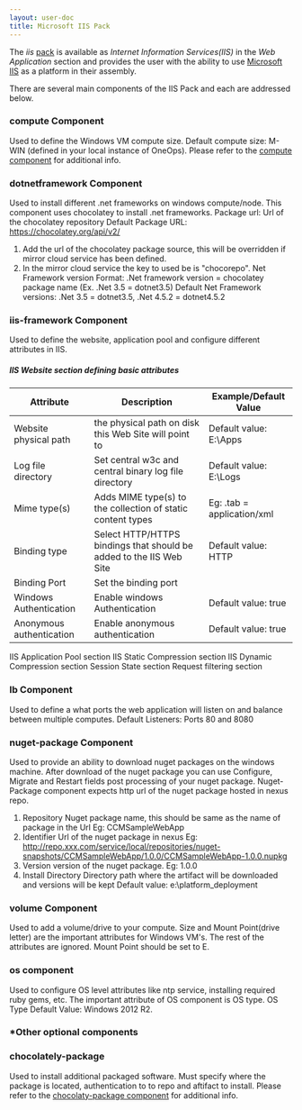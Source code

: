 ```yaml
---
layout: user-doc
title: Microsoft IIS Pack
---
```


The _iis_ [pack](./packs.html) is available as _Internet Information Services(IIS)_ in the _Web Application_ section
and provides the user with the ability to use [Microsoft IIS](https://www.iis.net/) as a platform in their assembly.

There are several main components of the IIS Pack and each are addressed below.

### compute Component
Used to define the Windows VM compute size.
Default compute size: M-WIN (defined in your local instance of OneOps).
Please refer to the [compute component](./compute-component.html) for additional info.

### dotnetframework Component
Used to install different .net frameworks on windows compute/node.
This component uses chocolatey to install .net frameworks.
Package url: Url of the chocolatey repository
Default Package URL: https://chocolatey.org/api/v2/
1. Add the url of the chocolatey package source, this will be overridden if mirror cloud service has been defined.
2. In the mirror cloud service the key to used be is "chocorepo".
Net Framework version Format: .Net framework version = chocolatey package name  (Ex.  .Net 3.5 = dotnet3.5)
Default Net Framework versions: .Net 3.5 = dotnet3.5,   .Net 4.5.2 = dotnet4.5.2

### iis-framework Component
Used to define the website, application pool and configure different attributes in IIS.

##### IIS Website section defining basic attributes

Attribute | Description | Example/Default Value
--------- | ----------- | ---------------------
Website physical path | the physical path on disk this Web Site will point to | Default value: E:\Apps
Log file directory | Set central w3c and central binary log file directory | Default value: E:\Logs
Mime type(s) | Adds MIME type(s) to the collection of static content types | Eg: .tab = application/xml
Binding type | Select HTTP/HTTPS bindings that should be added to the IIS Web Site | Default value: HTTP
Binding Port | Set the binding port |
Windows Authentication | Enable windows Authentication | Default value: true
Anonymous authentication | Enable anonymous authentication | Default value: true




IIS Application Pool section
IIS Static Compression section
IIS Dynamic Compression section
Session State section
Request filtering section





### lb Component
Used to define a what ports the web application will listen on and balance between multiple computes.
Default Listeners: Ports 80 and 8080

### nuget-package Component
Used to provide an ability to download nuget packages on the windows machine.
After download of the nuget package you can use Configure, Migrate and Restart fields post processing of your nuget package.
Nuget-Package component expects http url of the nuget package hosted in nexus repo.
1. Repository	Nuget package name, this should be same as the name of package in the Url	Eg: CCMSampleWebApp
2. Identifier	Url of the nuget package in nexus
    Eg: http://repo.xxx.com/service/local/repositories/nuget-snapshots/CCMSampleWebApp/1.0.0/CCMSampleWebApp-1.0.0.nupkg
3. Version	version of the nuget package.    Eg: 1.0.0
4. Install Directory	Directory path where the artifact will be downloaded and versions will be kept	Default value: e:\platform_deployment

### volume Component
Used to add a volume/drive to your compute.
Size and Mount Point(drive letter) are the important attributes for Windows VM's. The rest of the attributes are ignored.
Mount Point should be set to E.

### os component
Used to configure OS level attributes like ntp service, installing required ruby gems, etc.
The important attribute of OS component is OS type. OS Type Default Value: Windows 2012 R2.



### *Other optional components
### chocolately-package
Used to install additional packaged software.
Must specify where the package is located, authentication to to repo and aftifact to install.
Please refer to the [chocolaty-package component](./chocolately-package-component.html) for additional info.



